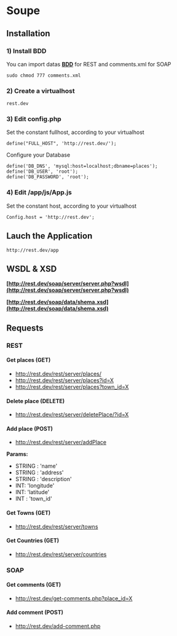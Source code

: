 # Soupe
## Installation
### 1) Install BDD

You can import datas
**[BDD](https://github.com/yodacode/Soupe/blob/master/places.sql)** for REST and comments.xml for SOAP

````
sudo chmod 777 comments.xml
````

### 2) Create a virtualhost
````
rest.dev
````
### 3) Edit config.php
Set the constant fullhost, according to your virtualhost

````
define("FULL_HOST", 'http://rest.dev/');
````

Configure your Database

````
define('DB_DNS', 'mysql:host=localhost;dbname=places');
define('DB_USER', 'root');
define('DB_PASSWORD', 'root');
````

### 4) Edit /app/js/App.js

Set the constant host, according to your virtualhost

````
Config.host = 'http://rest.dev';
````

## Lauch the Application
````
http://rest.dev/app
````


## WSDL & XSD

**[http://rest.dev/soap/server/server.php?wsdl](http://rest.dev/soap/server/server.php?wsdl)**

**[http://rest.dev/soap/data/shema.xsd](http://rest.dev/soap/data/shema.xsd)**

## Requests
### REST

#### Get places (GET)
* http://rest.dev/rest/server/places/  
* http://rest.dev/rest/server/places?id=X 
* http://rest.dev/rest/server/places?town_id=X

#### Delete place (DELETE)
* http://rest.dev/rest/server/deletePlace/?id=X


#### Add place (POST)
* http://rest.dev/rest/server/addPlace


**Params:** 

* STRING : 'name'
* STRING : 'address'
* STRING : 'description'
* INT: 'longitude'
* INT:  'latitude'
* INT : 'town_id'

#### Get Towns (GET)
* http://rest.dev/rest/server/towns

#### Get Countries (GET)
* http://rest.dev/rest/server/countries


### SOAP
#### Get comments (GET)
* http://rest.dev/get-comments.php?place_id=X

#### Add comment (POST)
* http://rest.dev/add-comment.php

